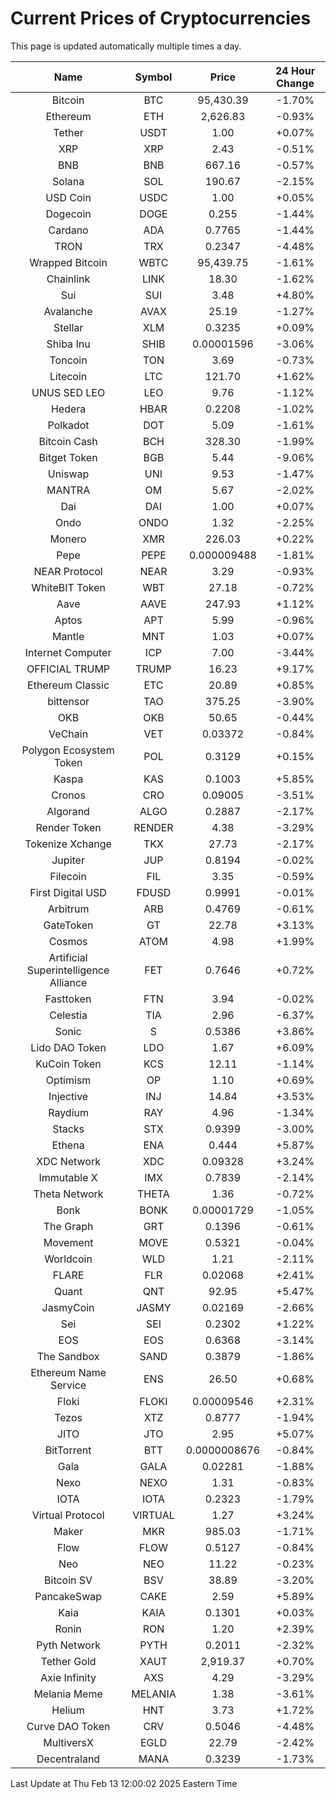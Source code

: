 # Current Prices of Cryptocurrencies
This page is updated automatically multiple times a day.

| Name | Symbol | Price | 24 Hour Change |
| :---: |:---:| :---: | :---: |
| Bitcoin | BTC | 95,430.39 | -1.70% |
| Ethereum | ETH | 2,626.83 | -0.93% |
| Tether | USDT | 1.00 | +0.07% |
| XRP | XRP | 2.43 | -0.51% |
| BNB | BNB | 667.16 | -0.57% |
| Solana | SOL | 190.67 | -2.15% |
| USD Coin | USDC | 1.00 | +0.05% |
| Dogecoin | DOGE | 0.255 | -1.44% |
| Cardano | ADA | 0.7765 | -1.44% |
| TRON | TRX | 0.2347 | -4.48% |
| Wrapped Bitcoin | WBTC | 95,439.75 | -1.61% |
| Chainlink | LINK | 18.30 | -1.62% |
| Sui | SUI | 3.48 | +4.80% |
| Avalanche | AVAX | 25.19 | -1.27% |
| Stellar | XLM | 0.3235 | +0.09% |
| Shiba Inu | SHIB | 0.00001596 | -3.06% |
| Toncoin | TON | 3.69 | -0.73% |
| Litecoin | LTC | 121.70 | +1.62% |
| UNUS SED LEO | LEO | 9.76 | -1.12% |
| Hedera | HBAR | 0.2208 | -1.02% |
| Polkadot | DOT | 5.09 | -1.61% |
| Bitcoin Cash | BCH | 328.30 | -1.99% |
| Bitget Token | BGB | 5.44 | -9.06% |
| Uniswap | UNI | 9.53 | -1.47% |
| MANTRA | OM | 5.67 | -2.02% |
| Dai | DAI | 1.00 | +0.07% |
| Ondo | ONDO | 1.32 | -2.25% |
| Monero | XMR | 226.03 | +0.22% |
| Pepe | PEPE | 0.000009488 | -1.81% |
| NEAR Protocol | NEAR | 3.29 | -0.93% |
| WhiteBIT Token | WBT | 27.18 | -0.72% |
| Aave | AAVE | 247.93 | +1.12% |
| Aptos | APT | 5.99 | -0.96% |
| Mantle | MNT | 1.03 | +0.07% |
| Internet Computer | ICP | 7.00 | -3.44% |
| OFFICIAL TRUMP | TRUMP | 16.23 | +9.17% |
| Ethereum Classic | ETC | 20.89 | +0.85% |
| bittensor | TAO | 375.25 | -3.90% |
| OKB | OKB | 50.65 | -0.44% |
| VeChain | VET | 0.03372 | -0.84% |
| Polygon Ecosystem Token | POL | 0.3129 | +0.15% |
| Kaspa | KAS | 0.1003 | +5.85% |
| Cronos | CRO | 0.09005 | -3.51% |
| Algorand | ALGO | 0.2887 | -2.17% |
| Render Token | RENDER | 4.38 | -3.29% |
| Tokenize Xchange | TKX | 27.73 | -2.17% |
| Jupiter | JUP | 0.8194 | -0.02% |
| Filecoin | FIL | 3.35 | -0.59% |
| First Digital USD | FDUSD | 0.9991 | -0.01% |
| Arbitrum | ARB | 0.4769 | -0.61% |
| GateToken | GT | 22.78 | +3.13% |
| Cosmos | ATOM | 4.98 | +1.99% |
| Artificial Superintelligence Alliance | FET | 0.7646 | +0.72% |
| Fasttoken | FTN | 3.94 | -0.02% |
| Celestia | TIA | 2.96 | -6.37% |
| Sonic | S | 0.5386 | +3.86% |
| Lido DAO Token | LDO | 1.67 | +6.09% |
| KuCoin Token | KCS | 12.11 | -1.14% |
| Optimism | OP | 1.10 | +0.69% |
| Injective | INJ | 14.84 | +3.53% |
| Raydium | RAY | 4.96 | -1.34% |
| Stacks | STX | 0.9399 | -3.00% |
| Ethena | ENA | 0.444 | +5.87% |
| XDC Network | XDC | 0.09328 | +3.24% |
| Immutable X | IMX | 0.7839 | -2.14% |
| Theta Network | THETA | 1.36 | -0.72% |
| Bonk | BONK | 0.00001729 | -1.05% |
| The Graph | GRT | 0.1396 | -0.61% |
| Movement | MOVE | 0.5321 | -0.04% |
| Worldcoin | WLD | 1.21 | -2.11% |
| FLARE | FLR | 0.02068 | +2.41% |
| Quant | QNT | 92.95 | +5.47% |
| JasmyCoin | JASMY | 0.02169 | -2.66% |
| Sei | SEI | 0.2302 | +1.22% |
| EOS | EOS | 0.6368 | -3.14% |
| The Sandbox | SAND | 0.3879 | -1.86% |
| Ethereum Name Service | ENS | 26.50 | +0.68% |
| Floki | FLOKI | 0.00009546 | +2.31% |
| Tezos | XTZ | 0.8777 | -1.94% |
| JITO | JTO | 2.95 | +5.07% |
| BitTorrent | BTT | 0.0000008676 | -0.84% |
| Gala | GALA | 0.02281 | -1.88% |
| Nexo | NEXO | 1.31 | -0.83% |
| IOTA | IOTA | 0.2323 | -1.79% |
| Virtual Protocol | VIRTUAL | 1.27 | +3.24% |
| Maker | MKR | 985.03 | -1.71% |
| Flow | FLOW | 0.5127 | -0.84% |
| Neo | NEO | 11.22 | -0.23% |
| Bitcoin SV | BSV | 38.89 | -3.20% |
| PancakeSwap | CAKE | 2.59 | +5.89% |
| Kaia | KAIA | 0.1301 | +0.03% |
| Ronin | RON | 1.20 | +2.39% |
| Pyth Network | PYTH | 0.2011 | -2.32% |
| Tether Gold | XAUT | 2,919.37 | +0.70% |
| Axie Infinity | AXS | 4.29 | -3.29% |
| Melania Meme | MELANIA | 1.38 | -3.61% |
| Helium | HNT | 3.73 | +1.72% |
| Curve DAO Token | CRV | 0.5046 | -4.48% |
| MultiversX | EGLD | 22.79 | -2.42% |
| Decentraland | MANA | 0.3239 | -1.73% |

Last Update at Thu Feb 13 12:00:02 2025 Eastern Time